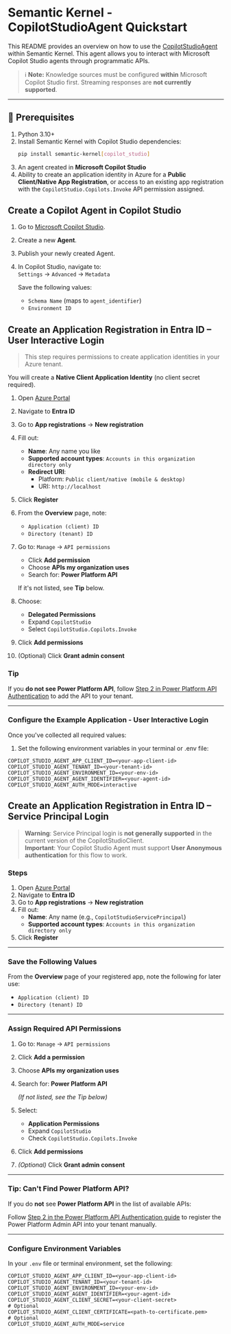 # Semantic Kernel - CopilotStudioAgent Quickstart

This README provides an overview on how to use the [CopilotStudioAgent](../../../semantic_kernel/agents/copilot_studio/copilot_studio_agent.py) within Semantic Kernel. 
This agent allows you to interact with Microsoft Copilot Studio agents through programmatic APIs.

> ℹ️ **Note:** Knowledge sources must be configured **within** Microsoft Copilot Studio first. Streaming responses are **not currently supported**.

---

## 🔧 Prerequisites

1. Python 3.10+
2. Install Semantic Kernel with Copilot Studio dependencies:
   ```bash
   pip install semantic-kernel[copilot_studio]
   ```
3. An agent created in **Microsoft Copilot Studio**
4. Ability to create an application identity in Azure for a **Public Client/Native App Registration**, 
or access to an existing app registration with the `CopilotStudio.Copilots.Invoke` API permission assigned.

## Create a Copilot Agent in Copilot Studio

1. Go to [Microsoft Copilot Studio](https://copilotstudio.microsoft.com).
2. Create a new **Agent**.
3. Publish your newly created Agent.
4. In Copilot Studio, navigate to:  
   `Settings` → `Advanced` → `Metadata`

   Save the following values:
   - `Schema Name` (maps to `agent_identifier`)
   - `Environment ID`

## Create an Application Registration in Entra ID – User Interactive Login

> This step requires permissions to create application identities in your Azure tenant.

You will create a **Native Client Application Identity** (no client secret required).

1. Open [Azure Portal](https://portal.azure.com)
2. Navigate to **Entra ID**
3. Go to **App registrations** → **New registration**
4. Fill out:
   - **Name**: Any name you like
   - **Supported account types**: `Accounts in this organization directory only`
   - **Redirect URI**:  
     - Platform: `Public client/native (mobile & desktop)`
     - URI: `http://localhost`
5. Click **Register**
6. From the **Overview** page, note:
   - `Application (client) ID`
   - `Directory (tenant) ID`
7. Go to: `Manage` → `API permissions`
   - Click **Add permission**
   - Choose **APIs my organization uses**
   - Search for: **Power Platform API**

   If it's not listed, see **Tip** below.

8. Choose:
   - **Delegated Permissions**
   - Expand `CopilotStudio`
   - Select `CopilotStudio.Copilots.Invoke`
9. Click **Add permissions**
10. (Optional) Click **Grant admin consent**

### Tip

If you **do not see Power Platform API**, follow [Step 2 in Power Platform API Authentication](https://learn.microsoft.com/en-us/power-apps/developer/data-platform/webapi/enabling-power-platform-api-authentication) to add the API to your tenant.

---

### Configure the Example Application - User Interactive Login

Once you've collected all required values:

1. Set the following environment variables in your terminal or .env file:

```env
COPILOT_STUDIO_AGENT_APP_CLIENT_ID=<your-app-client-id>
COPILOT_STUDIO_AGENT_TENANT_ID=<your-tenant-id>
COPILOT_STUDIO_AGENT_ENVIRONMENT_ID=<your-env-id>
COPILOT_STUDIO_AGENT_AGENT_IDENTIFIER=<your-agent-id>
COPILOT_STUDIO_AGENT_AUTH_MODE=interactive
```

## Create an Application Registration in Entra ID – Service Principal Login

> **Warning**: Service Principal login is **not generally supported** in the current version of the CopilotStudioClient.  
> **Important**: Your Copilot Studio Agent must support **User Anonymous authentication** for this flow to work.

### Steps

1. Open [Azure Portal](https://portal.azure.com)
2. Navigate to **Entra ID**
3. Go to **App registrations** → **New registration**
4. Fill out:
   - **Name**: Any name (e.g., `CopilotStudioServicePrincipal`)
   - **Supported account types**: `Accounts in this organization directory only`
5. Click **Register**

---

### Save the Following Values

From the **Overview** page of your registered app, note the following for later use:
- `Application (client) ID`
- `Directory (tenant) ID`

---

### Assign Required API Permissions

1. Go to: `Manage` → `API permissions`
2. Click **Add a permission**
3. Choose **APIs my organization uses**
4. Search for: **Power Platform API**

   *(If not listed, see the Tip below)*

5. Select:
   - **Application Permissions**
   - Expand `CopilotStudio`
   - Check `CopilotStudio.Copilots.Invoke`
6. Click **Add permissions**
7. *(Optional)* Click **Grant admin consent**

---

### Tip: Can't Find Power Platform API?

If you do **not** see **Power Platform API** in the list of available APIs:

Follow [Step 2 in the Power Platform API Authentication guide](https://learn.microsoft.com/en-us/power-apps/developer/data-platform/webapi/enabling-power-platform-api-authentication) to register the Power Platform Admin API into your tenant manually.

---

### Configure Environment Variables

In your `.env` file or terminal environment, set the following:

```env
COPILOT_STUDIO_AGENT_APP_CLIENT_ID=<your-app-client-id>
COPILOT_STUDIO_AGENT_TENANT_ID=<your-tenant-id>
COPILOT_STUDIO_AGENT_ENVIRONMENT_ID=<your-env-id>
COPILOT_STUDIO_AGENT_AGENT_IDENTIFIER=<your-agent-id>
COPILOT_STUDIO_AGENT_CLIENT_SECRET=<your-client-secret>                  # Optional
COPILOT_STUDIO_AGENT_CLIENT_CERTIFICATE=<path-to-certificate.pem>       # Optional
COPILOT_STUDIO_AGENT_AUTH_MODE=service
```

